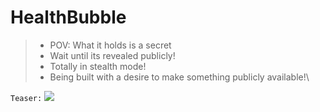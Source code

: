 # HealthBubble

> + POV: What it holds is a secret
> + Wait until its revealed publicly!
> + Totally in stealth mode!
> + Being built with a desire to make something publicly available!\


```Teaser:```
<img src="https://thehealthcaretechnologyreport.com/wp-content/uploads/2019/02/hc-bubble.jpg">
